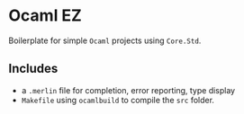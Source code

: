 # Ocaml EZ

Boilerplate for simple `Ocaml` projects using `Core.Std`.

## Includes
* a `.merlin` file for completion, error reporting, type display
* `Makefile` using `ocamlbuild` to compile the `src` folder.
